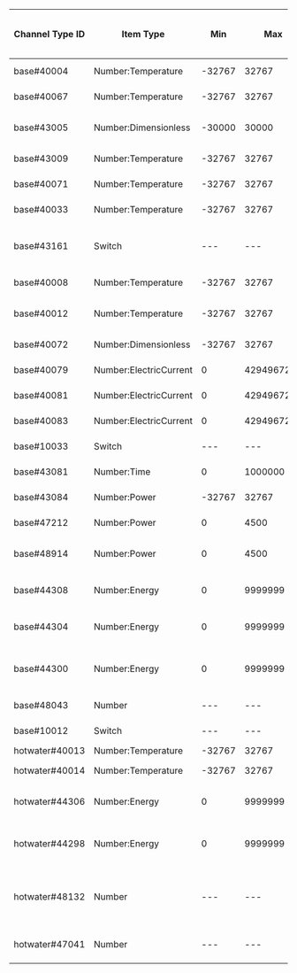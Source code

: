 | Channel Type ID | Item Type    | Min          | Max          | Writable | Description                         | Allowed Values (write access)  |
|-----------------|--------------|--------------|--------------|----------|-------------------------------------|--------------------------------|
| base#40004 | Number:Temperature | -32767 | 32767 | No | BT1 Outdoor Temperature |  |
| base#40067 | Number:Temperature | -32767 | 32767 | No | BT1 Average |  |
| base#43005 | Number:Dimensionless | -30000 | 30000 | Yes | Degree Minutes (16 bit) | any integer |
| base#43009 | Number:Temperature | -32767 | 32767 | No | Calc. Supply S1 |  |
| base#40071 | Number:Temperature | -32767 | 32767 | No | BT25 Ext. Supply |  |
| base#40033 | Number:Temperature | -32767 | 32767 | No | BT50 Room Temp S1 |  |
| base#43161 | Switch | --- | --- | No | External adjustment activated via input S1 |  |
| base#40008 | Number:Temperature | -32767 | 32767 | No | BT2 Supply temp S1 |  |
| base#40012 | Number:Temperature | -32767 | 32767 | No | EB100-EP14-BT3 Return temp |  |
| base#40072 | Number:Dimensionless | -32767 | 32767 | No | BF1 EP14 Flow |  |
| base#40079 | Number:ElectricCurrent | 0 | 4294967295 | No | EB100-BE3 Current |  |
| base#40081 | Number:ElectricCurrent | 0 | 4294967295 | No | EB100-BE2 Current |  |
| base#40083 | Number:ElectricCurrent | 0 | 4294967295 | No | EB100-BE1 Current |  |
| base#10033 | Switch | --- | --- | No | Int. el.add. blocked |  |
| base#43081 | Number:Time | 0 | 1000000 | No | Tot. op.time add. |  |
| base#43084 | Number:Power | -32767 | 32767 | No | Int. el.add. Power |  |
| base#47212 | Number:Power | 0 | 4500 | No | Max int add. power |  |
| base#48914 | Number:Power | 0 | 4500 | No | Max int add. power, SG Ready |  |
| base#44308 | Number:Energy | 0 | 9999999 | No | Heat Meter - Heat Cpr EP14 |  |
| base#44304 | Number:Energy | 0 | 9999999 | No | Heat Meter - Pool Cpr EP14 |  |
| base#44300 | Number:Energy | 0 | 9999999 | No | Heat Meter - Heat Cpr and Add EP14 |  |
| base#48043 | Number | --- | --- | Yes | vacation mode | 0=off, 10=on |
| base#10012 | Switch | --- | --- | No | Compressor blocked |  |
| hotwater#40013 | Number:Temperature | -32767 | 32767 | No | BT7 HW Top |  |
| hotwater#40014 | Number:Temperature | -32767 | 32767 | No | BT6 HW Load |  |
| hotwater#44306 | Number:Energy | 0 | 9999999 | No | Heat Meter - HW Cpr EP14 |  |
| hotwater#44298 | Number:Energy | 0 | 9999999 | No | Heat Meter - HW Cpr and Add EP14 |  |
| hotwater#48132 | Number | --- | --- | Yes | Temporary Lux | 0=Off, 1=3h, 2=6h, 3=12h, 4=One time increase |
| hotwater#47041 | Number | --- | --- | Yes | Hot water mode | 0=Economy, 1=Normal, 2=Luxury |
